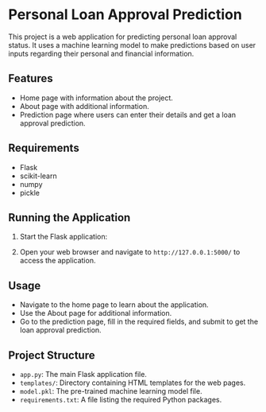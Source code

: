# Personal Loan Approval Prediction

This project is a web application for predicting personal loan approval status. It uses a machine learning model to make predictions based on user inputs regarding their personal and financial information.

## Features

- Home page with information about the project.
- About page with additional information.
- Prediction page where users can enter their details and get a loan approval prediction.

## Requirements

- Flask
- scikit-learn
- numpy
- pickle

## Running the Application

1. Start the Flask application:


2. Open your web browser and navigate to `http://127.0.0.1:5000/` to access the application.

## Usage

- Navigate to the home page to learn about the application.
- Use the About page for additional information.
- Go to the prediction page, fill in the required fields, and submit to get the loan approval prediction.

## Project Structure

- `app.py`: The main Flask application file.
- `templates/`: Directory containing HTML templates for the web pages.
- `model.pkl`: The pre-trained machine learning model file.
- `requirements.txt`: A file listing the required Python packages.


